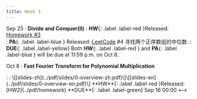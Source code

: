```yaml
---
title: Week 3
---
```


Sep 25
: **Divide and Conquer(II)**
:  **HW**{: .label .label-red }Released: [Homework #3](https://basics.sjtu.edu.cn/~yangqizhe/pdf/algo2023w/homework/Algo-hw3.pdf)  
: **PA**{: .label .label-blue } Released: [LeetCode](https://leetcode.cn/problems/median-of-two-sorted-arrays/) #4 寻找两个正序数组的中位数.
: **DUE**{: .label .label-yellow} Both **HW**{: .label .label-red } and  **PA**{: .label .label-blue } will be due at 11:59 p.m. on Oct 8.

Oct 8
: **Fast Fourier Transform for Polynomial Multiplication**
<!-->:  :  \[[slides-zh](../pdf/slides/0-overview-zh.pdf)\]\[[slides-en](../pdf/slides/0-overview-en.pdf)\]
  **HW**{: .label .label-red }Released: [HW2](../pdf/homework)  **DUE**{: .label .label-green} Sep 16  00:00
<-->
